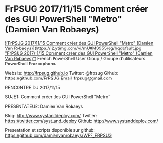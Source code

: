 ﻿# FrPSUG 2017/11/15 Comment créer des GUI PowerShell "Metro" (Damien Van Robaeys)

[![FrPSUG 2017/11/15 Comment créer des GUI PowerShell "Metro" (Damien Van Robaeys)](https://i2.ytimg.com/vi/mU8M3955reg/hqdefault.jpg "FrPSUG 2017/11/15 Comment créer des GUI PowerShell "Metro" (Damien Van Robaeys)")](https://www.youtube.com/watch?v=mU8M3955reg)
French PowerShell User Group / Groupe d'utilisateurs PowerShell Francophone.

Website: http://frpsug.github.io
Twitter: @frpsug
Github: https://github.com/FrPSUG
Email: frpsug@gmail.com


RENCONTRE DU 2017/11/15

SUJET: Comment créer des GUI PowerShell "Metro"

PRESENTATEUR: Damien Van Robaeys

Blog: http://www.systanddeploy.com/
Twitter: https://twitter.com/syst_and_deploy
Github: http://www.systanddeploy.com/



Presentation et scripts disponible sur github: https://github.com/damienvanrobaeys/WPF_FRPSUG


